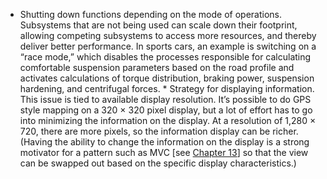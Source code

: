 *  Shutting down functions depending on the mode of operations. Subsystems that are not being used can scale down their footprint, allowing competing subsystems to access more resources, and thereby deliver better performance. In sports cars, an example is switching on a “race mode,” which disables the processes responsible for calculating comfortable suspension parameters based on the road profile and activates calculations of torque distribution, braking power, suspension hardening, and centrifugal forces. *  Strategy for displaying information. This issue is tied to available display resolution. It’s possible to do GPS style mapping on a 320 × 320 pixel display, but a lot of effort has to go into minimizing the information on the display. At a resolution of 1,280 × 720, there are more pixels, so the information display can be richer. (Having the ability to change the information on the display is a strong motivator for a pattern such as MVC [see [Chapter 13](ch13.xhtml#ch13)] so that the view can be swapped out based on the specific display characteristics.)